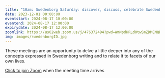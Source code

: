 ```yaml
---
title: "10am: Swedenborg Saturday: discover, discuss, celebrate Swedenborg's life and writings"
date: 2023-12-01 00:00:00
eventstart: 2024-08-17 10:00:00
eventend: 2024-08-17 12:00:00
expirydate: 2024-08-17 12:00:00
zoomlink: https://us02web.zoom.us/j/476372484?pwd=WmNpdHRLd0twSmZDMENQRit3aE8zZz09
img: images/swedenborgID.jpg
---
```


These meetings are an opportunity to delve a little deeper into any of the concepts expressed in Swedenborg writing and to relate it to facets of our own lives.

[Click to join Zoom](https://us02web.zoom.us/j/476372484?pwd=WmNpdHRLd0twSmZDMENQRit3aE8zZz09) when the meeting time arrives.